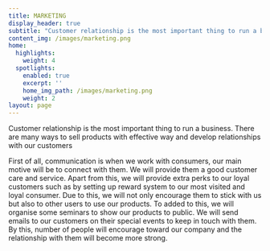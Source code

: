 ```yaml
---
title: MARKETING
display_header: true
subtitle: "Customer relationship is the most important thing to run a business. There are many ways to sell products with effective way and develop relationships with our customers \r\n\nFirst of all, communication is when we work with consumers, our main motive will be to connect with them. We will provide them a good customer care and service. Apart from this, we will provide extra perks to our loyal customers such as by setting up reward system to our most visited and loyal consumer. Due to this, we will not only encourage them to stick with us but also to other users to use our products. To added to this, we will organize some seminars to show our products to public. We will send emails to our customers on their special events to keep in touch with them. By this, number of people will encourage toward our company and the relationship with them will become more strong."
content_img: /images/marketing.png
home:
  highlights:
    weight: 4
  spotlights:
    enabled: true
    excerpt: ''
    home_img_path: /images/marketing.png
    weight: 2
layout: page
---
```

Customer relationship is the most important thing to run a business. There are many ways to sell products with effective way and develop relationships with our customers 

First of all, communication is when we work with consumers, our main motive will be to connect with them. We will provide them a good customer care and service. Apart from this, we will provide extra perks to our loyal customers such as by setting up reward system to our most visited and loyal consumer. Due to this, we will not only encourage them to stick with us but also to other users to use our products. To added to this, we will organise some seminars to show our products to public. We will send emails to our customers on their special events to keep in touch with them. By this, number of people will encourage toward our company and the relationship with them will become more strong.
